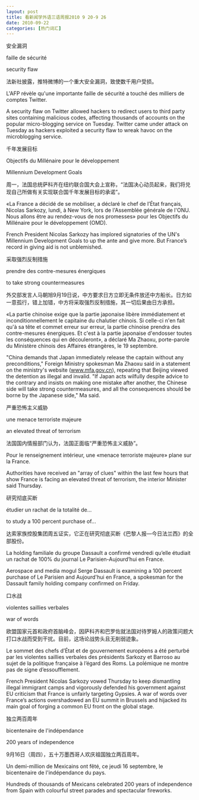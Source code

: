 ```yaml
---
layout: post
title: 看新闻学外语三语周报2010 9 20-9 26
date: 2010-09-22
categories: [热门词汇]  
---
```


安全漏洞

faille de sécurité

security flaw

法新社披露，推特微博的一个重大安全漏洞，致使数千用户受损。

L'AFP révèle qu'une importante faille de sécurité a touché des milliers de comptes Twitter.

A security flaw on Twitter allowed hackers to redirect users to third party sites containing malicious codes, affecting thousands of accounts on the popular micro-blogging service on Tuesday. Twitter came under attack on Tuesday as hackers exploited a security flaw to wreak havoc on the microblogging service.

千年发展目标

Objectifs du Millénaire pour le développement

Millennium Development Goals

周一，法国总统萨科齐在纽约联合国大会上宣称，“法国决心动员起来，我们将兑现自己所做有关实现联合国千年发展目标的承诺”。

«La France a décidé de se mobiliser, a déclaré le chef de l’État français, Nicolas Sarkozy, lundi, à New York, lors de l'Assemblée générale de l'ONU. Nous allons être au rendez-vous de nos promesses» pour les Objectifs du Millénaire pour le développement (OMD).

French President Nicolas Sarkozy has implored signatories of the UN's Millennium Development Goals to up the ante and give more. But France’s record in giving aid is not unblemished.

采取强烈反制措施

prendre des contre-mesures énergiques

to take strong countermeasures

外交部发言人马朝旭9月19日说，中方要求日方立即无条件放还中方船长。日方如一意孤行，错上加错，中方将采取强烈反制措施，其一切后果由日方承担。

«La partie chinoise exige que la partie japonaise libère immédiatement et inconditionnellement le capitaine du chalutier chinois. Si celle-ci n'en fait qu'à sa tête et commet erreur sur erreur, la partie chinoise prendra des contre-mesures énergiques. Et c'est à la partie japonaise d'endosser toutes les conséquences qui en découleront», a déclaré Ma Zhaoxu, porte-parole du Ministère chinois des Affaires étrangères, le 19 septembre.

"China demands that Japan immediately release the captain without any preconditions," Foreign Ministry spokesman Ma Zhaoxu said in a statement on the ministry's website (www.mfa.gov.cn), repeating that Beijing viewed the detention as illegal and invalid. "If Japan acts wilfully despite advice to the contrary and insists on making one mistake after another, the Chinese side will take strong countermeasures, and all the consequences should be borne by the Japanese side," Ma said.

严重恐怖主义威胁

une menace terroriste majeure

an elevated threat of terrorism

法国国内情报部门认为，法国正面临“严重恐怖主义威胁”。

Pour le renseignement intérieur, une «menace terroriste majeure» plane sur la France.

Authorities have received an "array of clues" within the last few hours that show France is facing an elevated threat of terrorism, the interior Minister said Thursday.

研究彻底买断

étudier un rachat de la totalité de...

to study a 100 percent purchase of...

达索家族控股集团周五证实，它正在研究彻底买断《巴黎人报—今日法兰西》的全部股份。

La holding familiale du groupe Dassault a confirmé vendredi qu’elle étudiait un rachat de 100% du journal Le Parisien-Aujourd’hui en France.

Aerospace and media mogul Serge Dassault is examining a 100 percent purchase of Le Parisien and Aujourd'hui en France, a spokesman for the Dassault family holding company confirmed on Friday.

口水战

violentes saillies verbales

war of words

欧盟国家元首和政府首脑峰会，因萨科齐和巴罗佐就法国对待罗姆人的政策问题大打口水战而受到干扰。目前，这场论战势头且无削弱迹象。

Le sommet des chefs d’État et de gouvernement européens a été perturbé par les violentes saillies verbales des présidents Sarkozy et Barroso au sujet de la politique française à l’égard des Roms. La polémique ne montre pas de signe d’essoufflement.

French President Nicolas Sarkozy vowed Thursday to keep dismantling illegal immigrant camps and vigorously defended his government against EU criticism that France is unfairly targeting Gypsies. A war of words over France’s actions overshadowed an EU summit in Brussels and hijacked its main goal of forging a common EU front on the global stage.

独立两百周年

bicentenaire de l'indépendance

200 years of independence

9月16日（周四），五十万墨西哥人欢庆祖国独立两百周年。

Un demi-million de Mexicains ont fêté, ce jeudi 16 septembre, le bicentenaire de l'indépendance du pays.

Hundreds of thousands of Mexicans celebrated 200 years of independence from Spain with colourful street parades and spectacular fireworks.
